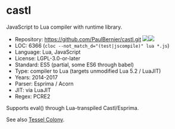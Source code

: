 # castl

JavaScript to Lua compiler with runtime library.

* Repository: https://github.com/PaulBernier/castl.git <img src="https://img.shields.io/github/stars/PaulBernier/castl?label=&style=flat-square" /><img src="https://img.shields.io/github/last-commit/PaulBernier/castl?label=&style=flat-square" />
* LOC:        6366 (`cloc --not_match_d="(test|jscompile)" lua *.js`)
* Language:   Lua, JavaScript
* License:    LGPL-3.0-or-later
* Standard:   ES5 (partial, some ES6 through babel)
* Type:       compiler to Lua (targets unmodified Lua 5.2 / LuaJIT)
* Years:      2014-2017
* Parser:     Esprima / Acorn
* JIT:        via LuaJIT
* Regex:      PCRE2

Supports eval() through Lua-transpiled Castl/Esprima.

See also [Tessel Colony](tessel-colony.md).
